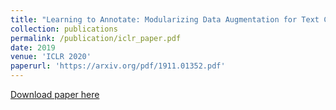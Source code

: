 ```yaml
---
title: "Learning to Annotate: Modularizing Data Augmentation for Text Classifiers with Natural Language Explanations"
collection: publications
permalink: /publication/iclr_paper.pdf
date: 2019
venue: 'ICLR 2020'
paperurl: 'https://arxiv.org/pdf/1911.01352.pdf'
---
```


[Download paper here](https://arxiv.org/pdf/1911.01352.pdf)
